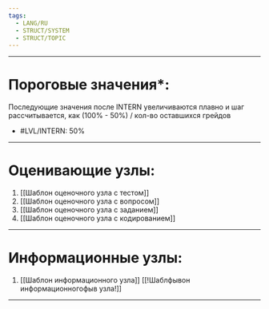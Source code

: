 ```yaml
---
tags:
  - LANG/RU
  - STRUCT/SYSTEM
  - STRUCT/TOPIC
---
```

---
# Пороговые значения*:
Последующие значения после INTERN увеличиваются плавно и шаг рассчитывается, как (100% - 50%) / кол-во оставшихся грейдов
+ #LVL/INTERN: 50% 
---
# Оценивающие узлы:
1. [[Шаблон оценочного узла c тестом]]
2. [[Шаблон оценочного узла c вопросом]]
3. [[Шаблон оценочного узла c заданием]]
4. [[Шаблон оценочного узла c кодированием]]
---
# Информационные узлы:
1. [[Шаблон информационного узла]] [[!Шаблфывон информационногофыв узла!]]
---